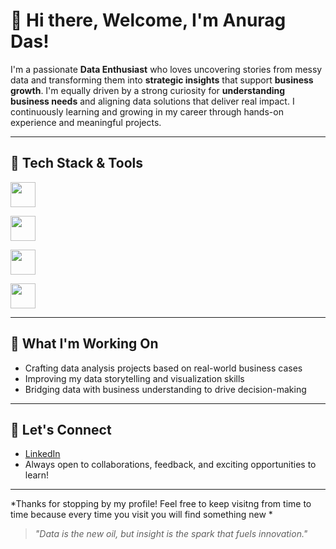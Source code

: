 # 👋 Hi there, Welcome, I'm Anurag Das!

I'm a passionate **Data Enthusiast** who loves uncovering stories from messy data and transforming them into **strategic insights** that support **business growth**. I'm equally driven by a strong curiosity for **understanding business needs** and aligning data solutions that deliver real impact. I  continuously learning and growing in my career through hands-on experience and meaningful projects.

---

## 🔧 Tech Stack & Tools

[<img src="https://cdn.iconscout.com/icon/free/png-256/mysql-21-1174941.png" width="40"/>](https://www.mysql.com/products/workbench/)
<!-- Power BI -->
[<img src="https://cdn.iconscout.com/icon/free/png-256/power-bi-3521553-2945217.png" width="40"/>](https://powerbi.microsoft.com/)

<!-- Microsoft Excel -->
[<img src="https://cdn.iconscout.com/icon/free/png-256/microsoft-excel-32-722715.png" width="40"/>](https://www.microsoft.com/en-us/microsoft-365/excel)

<!-- Canva -->
[<img src="https://cdn.iconscout.com/icon/free/png-256/canva-1869027-1583149.png" width="40"/>](https://www.canva.com/)



  
---

## 🚀 What I'm Working On

* Crafting data analysis projects based on real-world business cases
* Improving my data storytelling and visualization skills
* Bridging data with business understanding to drive decision-making

---

## 💬 Let's Connect

* [LinkedIn](https://www.linkedin.com/in/anuragdas3/) 
* Always open to collaborations, feedback, and exciting opportunities to learn!

---

*Thanks for stopping by my profile! Feel free to keep visitng from time to time because every time you visit you will find something new *

> *"Data is the new oil, but insight is the spark that fuels innovation."*
